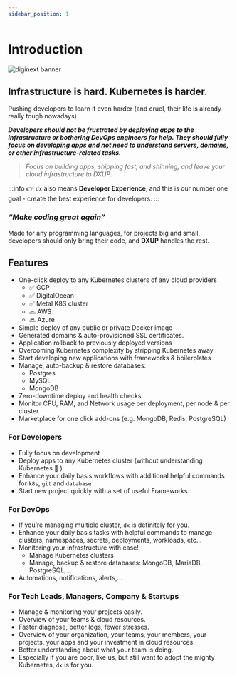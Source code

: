 ```yaml
---
sidebar_position: 1
---
```


# Introduction

![diginext banner](/img/dx-banner.png)

## Infrastructure is hard. Kubernetes is harder.

Pushing developers to learn it even harder (and cruel, their life is already really tough nowadays)

***Developers should not be frustrated by deploying apps to the infrastructure or bothering DevOps engineers for help. They should fully focus on developing apps and not need to understand servers, domains, or other infrastructure-related tasks.***

> *Focus on building apps, shipping fast, and shinning, and leave your cloud infrastructure to DXUP.*
> 

:::info 
👉 `dx` also means **Developer Experience**, and this is our number one goal - create the best experience for developers.
:::

### *“Make coding great again”*

Made for any programming languages, for projects big and small, developers should only bring their code, and **DXUP** handles the rest.

## Features

- One-click deploy to any Kubernetes clusters of any cloud providers
    - ✅ GCP
    - ✅ DigitalOcean
    - ✅ Metal K8S cluster
    - 🔜 AWS
    - 🔜 Azure
- Simple deploy of any public or private Docker image
- Generated domains & auto-provisioned SSL certificates.
- Application rollback to previously deployed versions
- Overcoming Kubernetes complexity by stripping Kubernetes away
- Start developing new applications with frameworks & boilerplates
- Manage, auto-backup & restore databases:
    - Postgres
    - MySQL
    - MongoDB
- Zero-downtime deploy and health checks
- Monitor CPU, RAM, and Network usage per deployment, per node & per cluster
- Marketplace for one click add-ons (e.g. MongoDB, Redis, PostgreSQL)

### For Developers

- Fully focus on development
- Deploy apps to any Kubernetes cluster (without understanding Kubernetes 🤯 ).
- Enhance your daily basis workflows with additional helpful commands for `k8s`, `git` and `database`
- Start new project quickly with a set of useful Frameworks.

### For DevOps

- If you’re managing multiple cluster, `dx` is definitely for you.
- Enhance your daily basis tasks with helpful commands to manage clusters, namespaces, secrets, deployments, workloads, etc…
- Monitoring your infrastructure with ease!
    - Manage Kubernetes clusters
    - Manage, backup & restore databases: MongoDB, MariaDB, PostgreSQL,…
- Automations, notifications, alerts,…

### For Tech Leads, Managers, Company & Startups

- Manage & monitoring your projects easily.
- Overview of your teams & cloud resources.
- Faster diagnose, better logs, fewer stresses.
- Overview of your organization, your teams, your members, your projects, your apps and your investment in cloud resources.
- Better understanding about what your team is doing.
- Especially if you are poor, like us, but still want to adopt the mighty Kubernetes, `dx` is for you.
